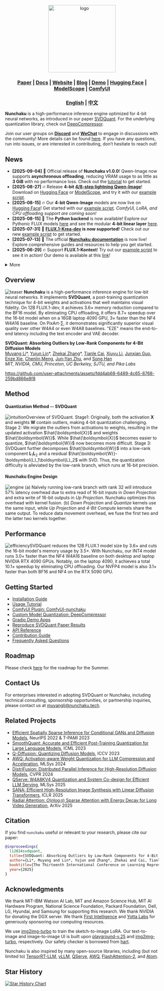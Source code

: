 <div align="center" id="nunchaku_logo">
  <img src="https://huggingface.co/datasets/nunchaku-tech/cdn/resolve/main/nunchaku/assets/nunchaku.svg" alt="logo" width="220"></img>
</div>
<h3 align="center">
<a href="http://arxiv.org/abs/2411.05007"><b>Paper</b></a> | <a href="https://nunchaku.tech/docs/nunchaku/"><b>Docs</b></a> | <a href="https://hanlab.mit.edu/projects/svdquant"><b>Website</b></a> | <a href="https://hanlab.mit.edu/blog/svdquant"><b>Blog</b></a> | <a href="https://svdquant.mit.edu"><b>Demo</b></a> | <a href="https://huggingface.co/nunchaku-tech"><b>Hugging Face</b></a> | <a href="https://modelscope.cn/organization/nunchaku-tech"><b>ModelScope</b></a> | <a href="https://github.com/nunchaku-tech/ComfyUI-nunchaku"><b>ComfyUI</b></a>
</h3>

<h3 align="center">
<a href="README.md"><b>English</b></a> | <a href="README_ZH.md"><b>中文</b></a>
</h3>

**Nunchaku** is a high-performance inference engine optimized for 4-bit neural networks, as introduced in our paper [SVDQuant](http://arxiv.org/abs/2411.05007). For the underlying quantization library, check out [DeepCompressor](https://github.com/nunchaku-tech/deepcompressor).

Join our user groups on [**Discord**](https://discord.gg/Wk6PnwX9Sm) and [**WeChat**](https://huggingface.co/datasets/nunchaku-tech/cdn/resolve/main/nunchaku/assets/wechat.jpg) to engage in discussions with the community! More details can be found [here](https://github.com/nunchaku-tech/nunchaku/issues/149). If you have any questions, run into issues, or are interested in contributing, don’t hesitate to reach out!

## News

- **[2025-09-04]** 🚀 Official release of **Nunchaku v1.0.0**! Qwen-Image now supports **asynchronous offloading**, reducing VRAM usage to as little as **3 GiB** with no performance loss. Check out the [tutorial](https://nunchaku.tech/docs/nunchaku/usage/qwenimage.html) to get started.
- **[2025-08-27]** 🔥 Release **4-bit [4/8-step lightning Qwen-Image](https://huggingface.co/lightx2v/Qwen-Image-Lightning)**! Download on [Hugging Face](https://huggingface.co/nunchaku-tech/nunchaku-qwen-image) or [ModelScope](https://modelscope.cn/models/nunchaku-tech/nunchaku-qwen-image), and try it with our [example script](examples/v1/qwen-image-lightning.py).
- **[2025-08-15]** 🔥 Our **4-bit Qwen-Image** models are now live on [Hugging Face](https://huggingface.co/nunchaku-tech/nunchaku-qwen-image)! Get started with our [example script](examples/v1/qwen-image.py). *ComfyUI, LoRA, and CPU offloading support are coming soon!*
- **[2025-08-15]** 🚀 The **Python backend** is now available! Explore our Pythonic FLUX models [here](nunchaku/models/transformers/transformer_flux_v2.py) and see the modular **4-bit linear layer** [here](nunchaku/models/linear.py).
- **[2025-07-31]** 🚀 **[FLUX.1-Krea-dev](https://www.krea.ai/blog/flux-krea-open-source-release) is now supported!** Check out our new [example script](./examples/flux.1-krea-dev.py) to get started.
- **[2025-07-13]** 🚀 The official [**Nunchaku documentation**](https://nunchaku.tech/docs/nunchaku/) is now live! Explore comprehensive guides and resources to help you get started.
- **[2025-06-29]** 🔥 Support **FLUX.1-Kontext**! Try out our [example script](./examples/flux.1-kontext-dev.py) to see it in action! Our demo is available at this [link](https://svdquant.mit.edu/kontext/)!

<details>
<summary>More</summary>

- **[2025-06-01]** 🚀 **Release v0.3.0!** This update adds support for multiple-batch inference, [**ControlNet-Union-Pro 2.0**](https://huggingface.co/Shakker-Labs/FLUX.1-dev-ControlNet-Union-Pro-2.0), initial integration of [**PuLID**](https://github.com/ToTheBeginning/PuLID), and introduces [**Double FB Cache**](examples/flux.1-dev-double_cache.py). You can now load Nunchaku FLUX models as a single file, and our upgraded [**4-bit T5 encoder**](https://huggingface.co/nunchaku-tech/nunchaku-t5) now matches **FP8 T5** in quality!
- **[2025-04-16]** 🎥 Released tutorial videos in both [**English**](https://youtu.be/YHAVe-oM7U8?si=cM9zaby_aEHiFXk0) and [**Chinese**](https://www.bilibili.com/video/BV1BTocYjEk5/?share_source=copy_web&vd_source=8926212fef622f25cc95380515ac74ee) to assist installation and usage.
- **[2025-04-09]** 📢 Published the [April roadmap](https://github.com/nunchaku-tech/nunchaku/issues/266) and an [FAQ](https://github.com/nunchaku-tech/nunchaku/discussions/262) to help the community get started and stay up to date with Nunchaku’s development.
- **[2025-04-05]** 🚀 **Nunchaku v0.2.0 released!** This release brings [**multi-LoRA**](examples/flux.1-dev-multiple-lora.py) and [**ControlNet**](examples/flux.1-dev-controlnet-union-pro.py) support with even faster performance powered by [**FP16 attention**](#fp16-attention) and [**First-Block Cache**](#first-block-cache). We've also added compatibility for [**20-series GPUs**](examples/flux.1-dev-turing.py) — Nunchaku is now more accessible than ever!
- **[2025-03-07]** 🚀 **Nunchaku v0.1.4 Released!** We've supported [4-bit text encoder and per-layer CPU offloading](#Low-Memory-Inference), reducing FLUX's minimum memory requirement to just **4 GiB** while maintaining a **2–3× speedup**. This update also fixes various issues related to resolution, LoRA, pin memory, and runtime stability. Check out the release notes for full details!
- **[2025-02-20]** 🚀 **Support NVFP4 precision on NVIDIA RTX 5090!** NVFP4 delivers superior image quality compared to INT4, offering **~3× speedup** on the RTX 5090 over BF16. Learn more in our [blog](https://hanlab.mit.edu/blog/svdquant-nvfp4), checkout [`examples`](./examples) for usage and try [our demo](https://svdquant.mit.edu/flux1-schnell/) online!
- **[2025-02-18]** 🔥 [**Customized LoRA conversion**](#Customized-LoRA) and [**model quantization**](#Customized-Model-Quantization) instructions are now available! **[ComfyUI](./comfyui)** workflows now support **customized LoRA**, along with **FLUX.1-Tools**!
- **[2025-02-11]** 🎉 **[SVDQuant](http://arxiv.org/abs/2411.05007) has been selected as a ICLR 2025 Spotlight! FLUX.1-tools Gradio demos are now available!** Check [here](#gradio-demos) for the usage details! Our new [depth-to-image demo](https://svdquant.mit.edu/flux1-depth-dev/) is also online—try it out!
- **[2025-02-04]** **🚀 4-bit [FLUX.1-tools](https://blackforestlabs.ai/flux-1-tools/) is here!** Enjoy a **2-3× speedup** over the original models. Check out the [examples](./examples) for usage. **ComfyUI integration is coming soon!**
- **[2025-01-23]** 🚀 **4-bit [SANA](https://nvlabs.github.io/Sana/) support is here!** Experience a 2-3× speedup compared to the 16-bit model. Check out the [usage example](examples/sana1.6b_pag.py) and the [deployment guide](app/sana/t2i) for more details. Explore our live demo at [svdquant.mit.edu](https://svdquant.mit.edu)!
- **[2025-01-22]** 🎉 [**SVDQuant**](http://arxiv.org/abs/2411.05007) has been accepted to **ICLR 2025**!
- **[2024-12-08]** Support [ComfyUI](https://github.com/comfyanonymous/ComfyUI). Please check [ComfyUI-nunchaku](https://github.com/nunchaku-tech/ComfyUI-nunchaku) for the usage.
- **[2024-11-07]** 🔥 Our latest **W4A4** Diffusion model quantization work [**SVDQuant**](https://hanlab.mit.edu/projects/svdquant) is publicly released! Check [**DeepCompressor**](https://github.com/nunchaku-tech/deepcompressor) for the quantization library.

</details>

## Overview

![teaser](https://huggingface.co/datasets/nunchaku-tech/cdn/resolve/main/nunchaku/assets/teaser.jpg)
**Nunchaku** is a high-performance inference engine for low-bit neural networks. It implements **SVDQuant**, a post-training quantization technique for 4-bit weights and activations that well maintains visual fidelity. On 12B FLUX.1-dev, it achieves 3.6× memory reduction compared to the BF16 model. By eliminating CPU offloading, it offers 8.7× speedup over the 16-bit model when on a 16GB laptop 4090 GPU, 3× faster than the NF4 W4A16 baseline. On PixArt-∑, it demonstrates significantly superior visual quality over other W4A4 or even W4A8 baselines. "E2E" means the end-to-end latency including the text encoder and VAE decoder.

**SVDQuant: Absorbing Outliers by Low-Rank Components for 4-Bit Diffusion Models**<br>
[Muyang Li](https://lmxyy.me)\*, [Yujun Lin](https://yujunlin.com)\*, [Zhekai Zhang](https://hanlab.mit.edu/team/zhekai-zhang)\*, [Tianle Cai](https://www.tianle.website/#/), [Xiuyu Li](https://xiuyuli.com), [Junxian Guo](https://github.com/JerryGJX), [Enze Xie](https://xieenze.github.io), [Chenlin Meng](https://cs.stanford.edu/~chenlin/), [Jun-Yan Zhu](https://www.cs.cmu.edu/~junyanz/), and [Song Han](https://hanlab.mit.edu/songhan) <br>
*MIT, NVIDIA, CMU, Princeton, UC Berkeley, SJTU, and Pika Labs* <br>

https://github.com/user-attachments/assets/fdd4ab68-6489-4c65-8768-259bd866e8f8

## Method

#### Quantization Method -- SVDQuant

![intuition](https://huggingface.co/datasets/nunchaku-tech/cdn/resolve/main/nunchaku/assets/intuition.gif)Overview of SVDQuant. Stage1: Originally, both the activation $\boldsymbol{X}$ and weights $\boldsymbol{W}$ contain outliers, making 4-bit quantization challenging. Stage 2: We migrate the outliers from activations to weights, resulting in the updated activation $\hat{\boldsymbol{X}}$ and weights $\hat{\boldsymbol{W}}$. While $\hat{\boldsymbol{X}}$ becomes easier to quantize, $\hat{\boldsymbol{W}}$ now becomes more difficult. Stage 3: SVDQuant further decomposes $\hat{\boldsymbol{W}}$ into a low-rank component $\boldsymbol{L}_1\boldsymbol{L}_2$ and a residual $\hat{\boldsymbol{W}}-\boldsymbol{L}_1\boldsymbol{L}_2$ with SVD. Thus, the quantization difficulty is alleviated by the low-rank branch, which runs at 16-bit precision.

#### Nunchaku Engine Design

![engine](https://huggingface.co/datasets/nunchaku-tech/cdn/resolve/main/nunchaku/assets/engine.jpg) (a) Naïvely running low-rank branch with rank 32 will introduce 57% latency overhead due to extra read of 16-bit inputs in *Down Projection* and extra write of 16-bit outputs in *Up Projection*. Nunchaku optimizes this overhead with kernel fusion. (b) *Down Projection* and *Quantize* kernels use the same input, while *Up Projection* and *4-Bit Compute* kernels share the same output. To reduce data movement overhead, we fuse the first two and the latter two kernels together.

## Performance

![efficiency](https://huggingface.co/datasets/nunchaku-tech/cdn/resolve/main/nunchaku/assets/efficiency.jpg)SVDQuant reduces the 12B FLUX.1 model size by 3.6× and cuts the 16-bit model's memory usage by 3.5×. With Nunchaku, our INT4 model runs 3.0× faster than the NF4 W4A16 baseline on both desktop and laptop NVIDIA RTX 4090 GPUs. Notably, on the laptop 4090, it achieves a total 10.1× speedup by eliminating CPU offloading. Our NVFP4 model is also 3.1× faster than both BF16 and NF4 on the RTX 5090 GPU.

## Getting Started

- [Installation Guide](https://nunchaku.tech/docs/nunchaku/installation/installation.html)
- [Usage Tutorial](https://nunchaku.tech/docs/nunchaku/usage/basic_usage.html)
- [ComfyUI Plugin: ComfyUI-nunchaku](https://github.com/nunchaku-tech/ComfyUI-nunchaku)
- [Custom Model Quantization: DeepCompressor](https://github.com/nunchaku-tech/deepcompressor)
- [Gradio Demo Apps](https://github.com/nunchaku-tech/nunchaku/tree/main/app)
- [Reproduce SVDQuant Paper Results](app/flux.1/t2i)
- [API Reference](https://nunchaku.tech/docs/nunchaku/python_api/nunchaku.html)
- [Contribution Guide](https://nunchaku.tech/docs/nunchaku/developer/contribution_guide.html)
- [Frequently Asked Questions](https://nunchaku.tech/docs/nunchaku/faq/faq.html)

## Roadmap

Please check [here](https://github.com/nunchaku-tech/nunchaku/issues/431) for the roadmap for the Summer.

## Contact Us

For enterprises interested in adopting SVDQuant or Nunchaku, including technical consulting, sponsorship opportunities, or partnership inquiries, please contact us at muyangli@nunchaku.tech.

## Related Projects

- [Efficient Spatially Sparse Inference for Conditional GANs and Diffusion Models](https://arxiv.org/abs/2211.02048), NeurIPS 2022 & T-PAMI 2023
- [SmoothQuant: Accurate and Efficient Post-Training Quantization for Large Language Models](https://arxiv.org/abs/2211.10438), ICML 2023
- [Q-Diffusion: Quantizing Diffusion Models](https://arxiv.org/abs/2302.04304), ICCV 2023
- [AWQ: Activation-aware Weight Quantization for LLM Compression and Acceleration](https://arxiv.org/abs/2306.00978), MLSys 2024
- [DistriFusion: Distributed Parallel Inference for High-Resolution Diffusion Models](https://arxiv.org/abs/2402.19481), CVPR 2024
- [QServe: W4A8KV4 Quantization and System Co-design for Efficient LLM Serving](https://arxiv.org/abs/2405.04532), MLSys 2025
- [SANA: Efficient High-Resolution Image Synthesis with Linear Diffusion Transformers](https://arxiv.org/abs/2410.10629), ICLR 2025
- [Radial Attention: $O(n \log n)$ Sparse Attention with Energy Decay for Long Video Generation](https://github.com/mit-han-lab/radial-attention), ArXiv 2025

## Citation

If you find `nunchaku` useful or relevant to your research, please cite our paper:

```bibtex
@inproceedings{
  li2024svdquant,
  title={SVDQuant: Absorbing Outliers by Low-Rank Components for 4-Bit Diffusion Models},
  author={Li*, Muyang and Lin*, Yujun and Zhang*, Zhekai and Cai, Tianle and Li, Xiuyu and Guo, Junxian and Xie, Enze and Meng, Chenlin and Zhu, Jun-Yan and Han, Song},
  booktitle={The Thirteenth International Conference on Learning Representations},
  year={2025}
}
```

## Acknowledgments

We thank MIT-IBM Watson AI Lab, MIT and Amazon Science Hub, MIT AI Hardware Program, National Science Foundation, Packard Foundation, Dell, LG, Hyundai, and Samsung for supporting this research. We thank NVIDIA for donating the DGX server. We thank [First Intelligence](https://www.first-intelligence.com/) and [Yotta Labs](https://www.yottalabs.ai/) for generously sponsoring our computing resources.

We use [img2img-turbo](https://github.com/GaParmar/img2img-turbo) to train the sketch-to-image LoRA. Our text-to-image and image-to-image UI is built upon [playground-v.25](https://huggingface.co/spaces/playgroundai/playground-v2.5/blob/main/app.py) and [img2img-turbo](https://github.com/GaParmar/img2img-turbo/blob/main/gradio_sketch2image.py), respectively. Our safety checker is borrowed from [hart](https://github.com/mit-han-lab/hart).

Nunchaku is also inspired by many open-source libraries, including (but not limited to) [TensorRT-LLM](https://github.com/NVIDIA/TensorRT-LLM), [vLLM](https://github.com/vllm-project/vllm), [QServe](https://github.com/mit-han-lab/qserve), [AWQ](https://github.com/mit-han-lab/llm-awq), [FlashAttention-2](https://github.com/Dao-AILab/flash-attention), and [Atom](https://github.com/efeslab/Atom).

## Star History

[![Star History Chart](https://api.star-history.com/svg?repos=nunchaku-tech/nunchaku&type=Date)](https://www.star-history.com/#nunchaku-tech/nunchaku&Date)
